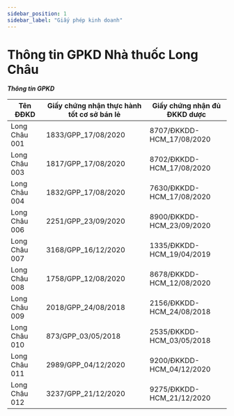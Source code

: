 ```yaml
---
sidebar_position: 1
sidebar_label: "Giấy phép kinh doanh"
---
```


# Thông tin GPKD Nhà thuốc Long Châu

***Thông tin GPKD***

| Tên ĐĐKD     | Giấy chứng nhận thực hành tốt cơ sở bán lẻ  | Giấy chứng nhận đủ ĐKKD dược     |
|--------------|-------------------------------------------|----------------------------------|
| Long Châu 001 | 1833/GPP_17/08/2020                   | 8707/ĐKKDD-HCM_17/08/2020         |
| Long Châu 003 | 1817/GPP_17/08/2020                   | 8702/ĐKKDD-HCM_17/08/2020         |
| Long Châu 004 | 1832/GPP_17/08/2020                   | 7630/ĐKKDD-HCM_17/08/2020         |
| Long Châu 006 | 2251/GPP_23/09/2020                   | 8900/ĐKKDD-HCM_23/09/2020         |
| Long Châu 007 | 3168/GPP_16/12/2020                   | 1335/ĐKKDD-HCM_19/04/2019         |
| Long Châu 008 | 1758/GPP_12/08/2020                   | 8678/ĐKKDD-HCM_12/08/2020         |
| Long Châu 009 | 2018/GPP_24/08/2018                   | 2156/ĐKKDD-HCM_24/08/2018         |
| Long Châu 010 | 873/GPP_03/05/2018                    | 2535/ĐKKDD-HCM_03/05/2018         |
| Long Châu 011 | 2989/GPP_04/12/2020                   | 9200/ĐKKDD-HCM_04/12/2020         |
| Long Châu 012 | 3237/GPP_21/12/2020                   | 9275/ĐKKDD-HCM_21/12/2020         |
